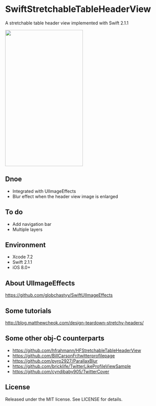 # SwiftStretchableTableHeaderView
A stretchable table header view implemented with Swift 2.1.1

<p>
  <img src="https://github.com/shuuchen/SwiftStretchableTableHeaderView/blob/master/sample.gif" height="438" width="250" />
</p>

## Dnoe
* Integrated with UIImageEffects
* Blur effect when the header view image is enlarged

## To do
* Add navigation bar
* Multiple layers

## Environment
* Xcode 7.2
* Swift 2.1.1
* iOS 8.0+

## About UIImageEffects
https://github.com/globchastyy/SwiftUIImageEffects

## Some tutorials
http://blog.matthewcheok.com/design-teardown-stretchy-headers/

## Some other obj-C counterparts
* https://github.com/hfrahmann/HFStretchableTableHeaderView
* https://github.com/BillCarsonFr/twitterprofilepage
* https://github.com/pyro2927/ParallaxBlur
* https://github.com/bricklife/TwitterLikeProfileViewSample
* https://github.com/cyndibaby905/TwitterCover

## License
Released under the MIT license. See LICENSE for details.
